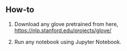 ## How-to

1. Download any glove pretrained from here, https://nlp.stanford.edu/projects/glove/

2. Run any notebook using Jupyter Notebook.
